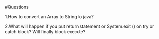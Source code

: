 #Questions

1.How to convert an Array to String to java?

2.What will happen if you put return statement or System.exit () on try or catch block? Will finally block execute?